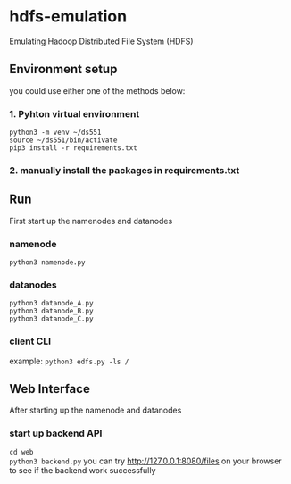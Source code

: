 # hdfs-emulation
Emulating Hadoop Distributed File System (HDFS)

## Environment setup
you could use either one of the methods below:
### 1. Pyhton virtual environment
```python3 -m venv ~/ds551```\
```source ~/ds551/bin/activate```\
```pip3 install -r requirements.txt```
### 2. manually install the packages in requirements.txt

## Run
First start up the namenodes and datanodes

### namenode
```python3 namenode.py```

### datanodes
```python3 datanode_A.py```\
```python3 datanode_B.py```\
```python3 datanode_C.py```

### client CLI
example:
```python3 edfs.py -ls /```

## Web Interface
After starting up the namenode and datanodes

### start up backend API
```cd web```\
```python3 backend.py```
you can try http://127.0.0.1:8080/files on your browser to see if the backend work successfully
